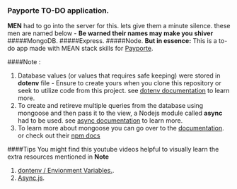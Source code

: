 ### Payporte TO-DO application.

**MEN** had to go into the server for this. lets give them a minute silence.
these men are named below - __Be warned their names may make you shiver__
#####MongoDB.
#####Express.
#####Node.
**But in essence:**
This is a to-do app made with MEAN stack skills for [Payporte](www.payporte.com).



####Note : 
1. Database values (or values that requires safe keeping) were stored in __dotenv__ file  - Ensure to create yours when you clone this repository or seek to utilize code from this project. see [dotenv documentation](https://www.npmjs.com/package/dotenv) to learn more.
2. To create and retireve multiple queries from the database using mongoose and then pass it to the view, a Nodejs module called __async__ had to be used. see [async documentation](http://caolan.github.io/async/docs.html#series) to learn more.
3. To learn more about mongoose you can go over to the [documentation](http://mongoosejs.com). or check out their [npm docs]()

####Tips
You might find this youtube videos  helpful to visually learn the extra resources mentioned in **Note**
1. [dontenv / Envionment Variables.](https://www.youtube.com/watch?v=HRBNeERE5PU).
2. [Async.js](https://www.youtube.com/watch?v=8_gcTR6fn94).